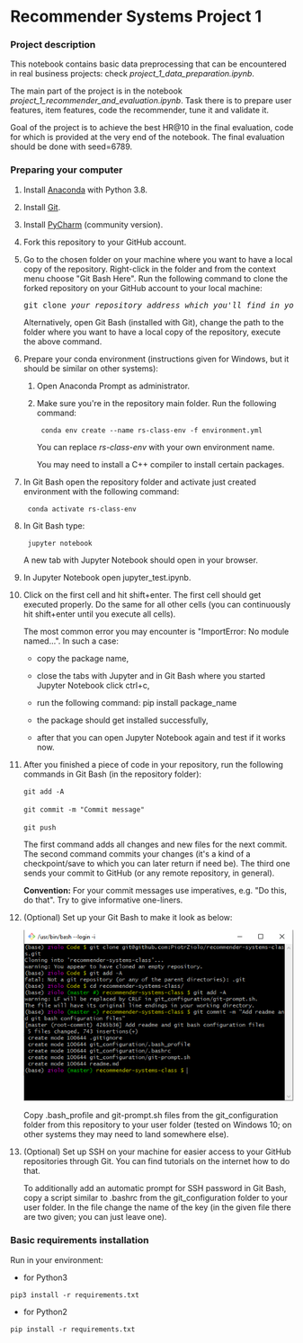 # Recommender Systems Project 1

### Project description

This notebook contains basic data preprocessing that can be encountered in real business projects: check *project_1_data_preparation.ipynb*.

The main part of the project is in the notebook *project_1_recommender_and_evaluation.ipynb*. Task there is to prepare user features, item features, code the recommender, tune it and validate it.

Goal of the project is to achieve the best HR@10 in the final evaluation, code for which is provided at the very end of the notebook. The final evaluation should be done with seed=6789.

### Preparing your computer

1. Install [Anaconda](https://www.anaconda.com/products/individual) with Python 3.8.


2. Install [Git](https://git-scm.com/downloads).


3. Install [PyCharm](https://www.jetbrains.com/pycharm/) (community version).


4. Fork this repository to your GitHub account.


5. Go to the chosen folder on your machine where you want to have a local copy of the repository. Right-click in the folder and from the context menu choose "Git Bash Here". Run the following command to clone the forked repository on your GitHub account to your local machine:

	<pre>git clone <i>your_repository_address_which_you'll_find_in_your_github</i></pre>

	Alternatively, open Git Bash (installed with Git), change the path to the folder where you want to have a local copy of the repository, execute the above command.


6. Prepare your conda environment (instructions given for Windows, but it should be similar on other systems):

	1. Open Anaconda Prompt as administrator.

	2. Make sure you're in the repository main folder. Run the following command:
			
			conda env create --name rs-class-env -f environment.yml

		You can replace *rs-class-env* with your own environment name.
		
		You may need to install a C++ compiler to install certain packages.


7. In Git Bash open the repository folder and activate just created environment with the following command:

		conda activate rs-class-env
	

8. In Git Bash type:

		jupyter notebook

	A new tab with Jupyter Notebook should open in your browser.


9. In Jupyter Notebook open jupyter_test.ipynb.


10. Click on the first cell and hit shift+enter. The first cell should get executed properly. Do the same for all other cells (you can continuously hit shift+enter until you execute all cells).

	The most common error you may encounter is "ImportError: No module named...". In such a case:
	
	- copy the package name,
	
	- close the tabs with Jupyter and in Git Bash where you started Jupyter Notebook click ctrl+c,
	
	- run the following command:
			pip install package_name
			
	- the package should get installed successfully,

	- after that you can open Jupyter Notebook again and test if it works now.


11. After you finished a piece of code in your repository, run the following commands in Git Bash (in the repository folder):

		git add -A

		git commit -m "Commit message"

		git push

	The first command adds all changes and new files for the next commit. The second command commits your changes (it's a kind of a checkpoint/save to which you can later return if need be). The third one sends your commit to GitHub (or any remote repository, in general). 
	
	**Convention:** For your commit messages use imperatives, e.g. "Do this, do that". Try to give informative one-liners.


12. (Optional) Set up your Git Bash to make it look as below:

	![Git Bash](img/git_bash.png)

	Copy .bash_profile and git-prompt.sh files from the git_configuration folder from this repository to your user folder (tested on Windows 10; on other systems they may need to land somewhere else).


13. (Optional) Set up SSH on your machine for easier access to your GitHub repositories through Git. You can find tutorials on the internet how to do that.

	To additionally add an automatic prompt for SSH password in Git Bash, copy a script similar to .bashrc from the git_configuration folder to your user folder. In the file change the name of the key (in the given file there are two given; you can just leave one).

### Basic requirements installation

Run in your environment:
- for Python3
```shell
pip3 install -r requirements.txt
```
- for Python2
```shell
pip install -r requirements.txt
```
